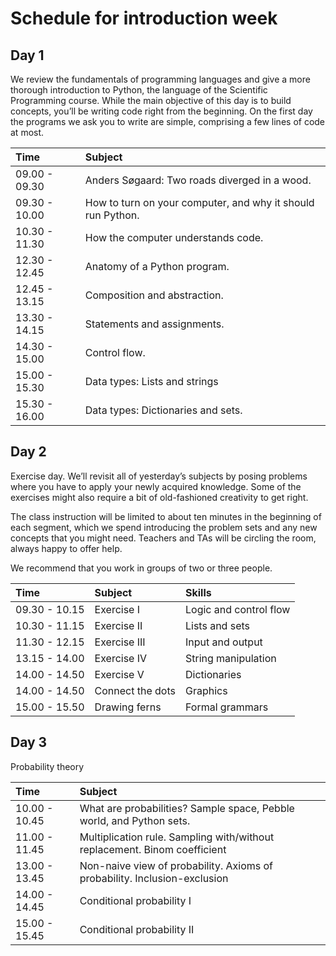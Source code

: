 # Schedule for introduction week 

## Day 1

We review the fundamentals of programming languages and give a more thorough introduction to Python, the language of the Scientific Programming course. While the main objective of this day is to build concepts, you’ll be writing code right from the beginning. On the first day the programs we ask you to write are simple, comprising a few lines of code at most.

| Time          | Subject |
|:-----         |:--------|
| 09.00 - 09.30 | Anders Søgaard: Two roads diverged in a wood. |
| 09.30 - 10.00 | How to turn on your computer, and why it should run Python. | 
| 10.30 - 11.30 | How the computer understands code. |
| 12.30 - 12.45 | Anatomy of a Python program. | 
| 12.45 - 13.15 | Composition and abstraction. | 
| 13.30 - 14.15 | Statements and assignments. |
| 14.30 - 15.00 | Control flow. | 
| 15.00 - 15.30 | Data types: Lists and strings| 
| 15.30 - 16.00 | Data types: Dictionaries and sets. | 

## Day 2

Exercise day. We’ll revisit all of yesterday’s subjects by posing problems where you have to apply your newly acquired knowledge. Some of the exercises might also require a bit of old-fashioned creativity to get right.

The class instruction will be limited to about ten minutes in the beginning of each segment, which we spend introducing the problem sets and any new concepts that you might need. Teachers and TAs will be circling the room, always happy to offer help. 

We recommend that you work in groups of two or three people. 

| Time          | Subject | Skills | 
|:-----         |:--------| :-----|
| 09.30 - 10.15 | Exercise I | Logic and control flow |
| 10.30 - 11.15 | Exercise II | Lists and sets | 
| 11.30 - 12.15 | Exercise III | Input and output |
| 13.15 - 14.00 | Exercise IV | String manipulation |
| 14.00 - 14.50 | Exercise V | Dictionaries |
| 14.00 - 14.50 | Connect the dots | Graphics |
| 15.00 - 15.50 | Drawing ferns | Formal grammars |


## Day 3

Probability theory

| Time          | Subject |
|:-----         |:--------|
| 10.00 - 10.45 | What are probabilities? Sample space, Pebble world, and Python sets. | 
| 11.00 - 11.45 | Multiplication rule. Sampling with/without replacement. Binom coefficient | 
| 13.00 - 13.45 | Non-naive view of probability. Axioms of probability. Inclusion-exclusion |
| 14.00 - 14.45 | Conditional probability I | 
| 15.00 - 15.45 | Conditional probability II | 
